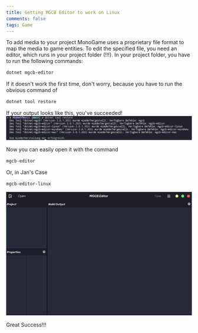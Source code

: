 ```yaml
---
title: Getting MGCB Editor to work on Linux
comments: false
tags: Game
---
```

To add media to your project MonoGame uses a proprietary file format to map the media to game entities. 
To edit the specified file, you need an editor, which runs in your project folder (!!!).
In your project folder, you have to run the following commands:
```zsh
dotnet mgcb-editor
```
If it doesn't work the first time, don't worry, because you have to run the obvious command of
```zsh
dotnet tool restore
```

If your output looks like this, you've succeeded!
![](notes/images/Pasted%20image%2020230225171434.webp)

Now you can easily open it with the command 
```zsh
mgcb-editor
```
Or, in Jan's Case
```zsh
mgcb-editor-linux
```

![](notes/images/Pasted%20image%2020230225171754.webp)

Great Success!!!
